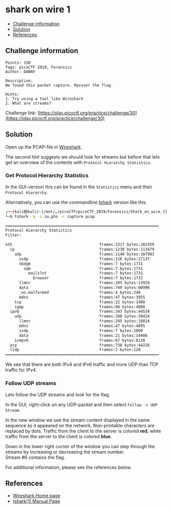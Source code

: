 # shark on wire 1

- [Challenge information](#challenge-information)
- [Solution](#solution)
- [References](#references)

## Challenge information
```
Points: 150
Tags: picoCTF 2019, Forensics
Author: DANNY
 
Description:
We found this packet capture. Recover the flag.

Hints:
1. Try using a tool like Wireshark
2. What are streams?
```
Challenge link: [https://play.picoctf.org/practice/challenge/30](https://play.picoctf.org/practice/challenge/30)

## Solution

Open up the PCAP-file in [Wireshark](https://www.wireshark.org/).

The second hint suggests we should look for streams but before that lets get an overview of the contents with `Protocol Hierarchy Statistics`. 

### Get Protocol Hierarchy Statistics

In the GUI-version this can be found in the `Statistics` menu and then `Protocol Hierarchy`.

Alternatively, you can use the commandline [tshark](https://www.wireshark.org/docs/man-pages/tshark.html) version like this
```bash
┌──(kali㉿kali)-[/mnt/…/picoCTF/picoCTF_2019/Forensics/Shark_on_wire_1]
└─$ tshark -q -z io,phs -r capture.pcap 

===================================================================
Protocol Hierarchy Statistics
Filter: 

eth                                      frames:2317 bytes:202359
  ip                                     frames:1230 bytes:113479
    udp                                  frames:1140 bytes:107983
      ssdp                               frames:128 bytes:27137
      nbdgm                              frames:7 bytes:1731
        smb                              frames:7 bytes:1731
          mailslot                       frames:7 bytes:1731
            browser                      frames:7 bytes:1731
      llmnr                              frames:205 bytes:13924
      data                               frames:749 bytes:60996
      _ws.malformed                      frames:4 bytes:240
      mdns                               frames:47 bytes:3955
    tcp                                  frames:22 bytes:1408
    igmp                                 frames:68 bytes:4088
  ipv6                                   frames:347 bytes:44534
    udp                                  frames:280 bytes:38424
      llmnr                              frames:205 bytes:18024
      mdns                               frames:47 bytes:4895
      ssdp                               frames:7 bytes:1099
      data                               frames:21 bytes:14406
    icmpv6                               frames:67 bytes:6110
  arp                                    frames:738 bytes:44226
  lldp                                   frames:2 bytes:120
===================================================================

```

We see that there are both IPv4 and IPv6 traffic and more UDP than TCP traffic for IPv4.

### Follow UDP streams

Lets follow the UDP streams and look for the flag.

In the GUI, right-click on any UDP-packet and then select `Follow -> UDP Stream`.  

In the new window we see the stream content displayed in the same sequence as it appeared on the network. Non-printable characters are replaced by dots. Traffic from the client to the server is colored **red**, while traffic from the server to the client is colored **blue**.

Down in the lower right corner of the window you can step through the streams by increasing or decreasing the stream number.  
Stream #6 contains the flag.

For additional information, please see the references below.

## References

- [Wireshark Home page](https://www.wireshark.org/)
- [tshark(1) Manual Page](https://www.wireshark.org/docs/man-pages/tshark.html)
